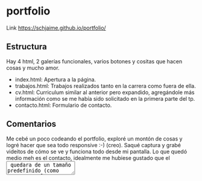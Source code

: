 # portfolio
Link https://schjaime.github.io/portfolio/

## Estructura
Hay 4 html, 2 galerías funcionales, varios botones y cositas que hacen cosas y mucho amor.
* index.html: Apertura a la página.
* trabajos.html: Trabajos realizados tanto en la carrera como fuera de ella.
* cv.html: Curriculum similar al anterior pero expandido, agregándole más información como se me había sido solicitado en la primera parte del tp.
* contacto.html: Formulario de contacto.

## Comentarios
Me cebé un poco codeando el portfolio, exploré un montón de cosas y logré hacer que sea todo responsive :-) (creo).
Saqué captura y grabé videitos de cómo se ve y funciona todo desde mi pantalla.
Lo que quedó medio meh es el contacto, idealmente me hubiese gustado que el <textarea/> quedara de un tamaño predefinido (como muestro en la captura) pero honestamente no indagué cómo hacerlo.
